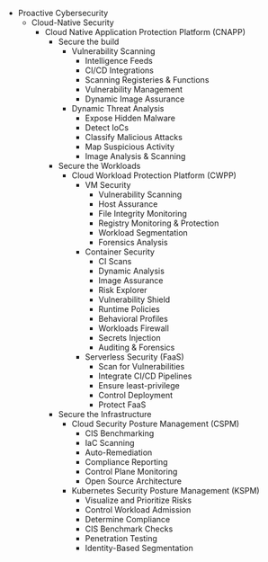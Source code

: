   * Proactive Cybersecurity
    * Cloud-Native Security
        * Cloud Native Application Protection Platform (CNAPP)
          * Secure the build
            * Vulnerability Scanning
              * Intelligence Feeds
              * CI/CD Integrations
              * Scanning Registeries & Functions 
              * Vulnerability Management
              * Dynamic Image Assurance 
            * Dynamic Threat Analysis 
              * Expose Hidden Malware 
              * Detect IoCs 
              * Classify Malicious Attacks 
              * Map Suspicious Activity 
              * Image Analysis & Scanning
          * Secure the Workloads
            * Cloud Workload Protection Platform (CWPP)
              * VM Security
                * Vulnerability Scanning
                * Host Assurance
                * File Integrity Monitoring
                * Registry Monitoring & Protection 
                * Workload Segmentation 
                * Forensics Analysis
              * Container Security
                * CI Scans
                * Dynamic Analysis
                * Image Assurance
                * Risk Explorer 
                * Vulnerability Shield
                * Runtime Policies 
                * Behavioral Profiles
                * Workloads Firewall 
                * Secrets Injection
                * Auditing & Forensics
              * Serverless Security (FaaS)
                * Scan for Vulnerabilities
                * Integrate CI/CD Pipelines 
                * Ensure least-privilege
                * Control Deployment
                * Protect FaaS
          * Secure the Infrastructure
            * Cloud Security Posture Management (CSPM)
              * CIS Benchmarking
              * IaC Scanning
              * Auto-Remediation
              * Compliance Reporting
              * Control Plane Monitoring 
              * Open Source Architecture
            * Kubernetes Security Posture Management (KSPM)
              * Visualize and Prioritize Risks
              * Control Workload Admission
              * Determine Compliance 
              * CIS Benchmark Checks  
              * Penetration Testing
              * Identity-Based Segmentation 

